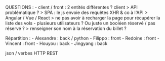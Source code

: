 QUESTIONS : 
	- client / front : 2 entités différentes ? client > API problématique ?
		> SPA : le js envoie des requêtes XHR & co à l'API
		> Angular / Vue / React
		> ne pas avoir à recharger la page pour récupérer la liste des vols
	- plusieurs utilisateurs ? Ou juste un booléen réservé / pas réservé ?
		> renseigner son nom à la réservation du billet ?


Répartition :
	- Alexandre : back / python
	- Filippo : front
	- Redoine : front
	- Vincent : front
	- Houyou : back
	- Jingyang : back


json / verbes HTTP REST
